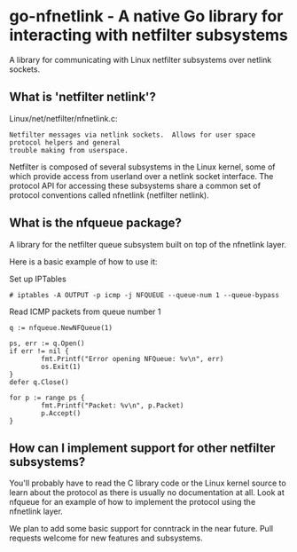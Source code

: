 # go-nfnetlink - A native Go library for interacting with netfilter subsystems

A library for communicating with Linux netfilter subsystems over netlink sockets.

## What is 'netfilter netlink'?

Linux/net/netfilter/nfnetlink.c:

    Netfilter messages via netlink sockets.  Allows for user space protocol helpers and general
    trouble making from userspace.

Netfilter is composed of several subsystems in the Linux kernel, some of which provide access from userland
over a netlink socket interface.  The protocol API for accessing these subsystems share a common set of protocol conventions
called nfnetlink (netfilter netlink).

## What is the nfqueue package?

A library for the netfilter queue subsystem built on top of the nfnetlink layer.

Here is a basic example of how to use it:

Set up IPTables 

    # iptables -A OUTPUT -p icmp -j NFQUEUE --queue-num 1 --queue-bypass
    
Read ICMP packets from queue number 1

    q := nfqueue.NewNFQueue(1)
    
    ps, err := q.Open()
    if err != nil {
            fmt.Printf("Error opening NFQueue: %v\n", err)
            os.Exit(1)
    }
    defer q.Close()

    for p := range ps {
            fmt.Printf("Packet: %v\n", p.Packet)
            p.Accept()
    }


## How can I implement support for other netfilter subsystems?

You'll probably have to read the C library code or the Linux kernel source to learn about the protocol as there
is usually no documentation at all.  Look at nfqueue for an example of how to implement the protocol using
the nfnetlink layer.

We plan to add some basic support for conntrack in the near future.  Pull requests welcome for new features and
subsystems.


